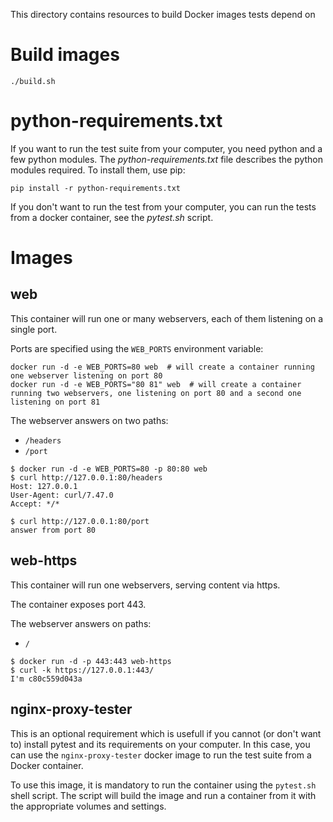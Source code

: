 This directory contains resources to build Docker images tests depend on

# Build images

    ./build.sh   


# python-requirements.txt

If you want to run the test suite from your computer, you need python and a few python modules.
The _python-requirements.txt_ file describes the python modules required. To install them, use
pip:

    pip install -r python-requirements.txt

If you don't want to run the test from your computer, you can run the tests from a docker container, see the _pytest.sh_ script.


# Images

## web

This container will run one or many webservers, each of them listening on a single port.

Ports are specified using the `WEB_PORTS` environment variable:

    docker run -d -e WEB_PORTS=80 web  # will create a container running one webserver listening on port 80
    docker run -d -e WEB_PORTS="80 81" web  # will create a container running two webservers, one listening on port 80 and a second one listening on port 81

The webserver answers on two paths:

- `/headers`
- `/port`

```
$ docker run -d -e WEB_PORTS=80 -p 80:80 web
$ curl http://127.0.0.1:80/headers
Host: 127.0.0.1
User-Agent: curl/7.47.0
Accept: */*

$ curl http://127.0.0.1:80/port
answer from port 80

```


## web-https

This container will run one webservers, serving content via https.

The container exposes port 443.

The webserver answers on paths:

- `/`

```
$ docker run -d -p 443:443 web-https
$ curl -k https://127.0.0.1:443/
I'm c80c559d043a

```


## nginx-proxy-tester

This is an optional requirement which is usefull if you cannot (or don't want to) install pytest and its requirements on your computer. In this case, you can use the `nginx-proxy-tester` docker image to run the test suite from a Docker container.

To use this image, it is mandatory to run the container using the `pytest.sh` shell script. The script will build the image and run a container from it with the appropriate volumes and settings.
